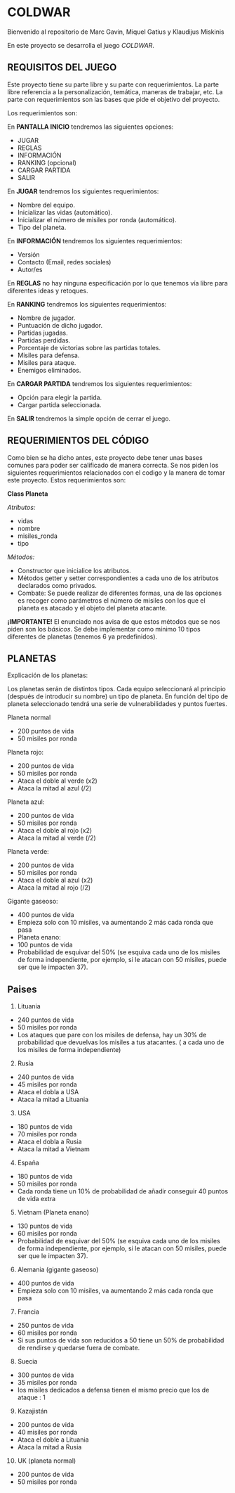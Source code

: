 # COLDWAR 

Bienvenido al repositorio de Marc Gavin, Miquel Gatius y Klaudijus Miskinis

En este proyecto se desarrolla el juego *COLDWAR*.

## REQUISITOS DEL JUEGO

Este proyecto tiene su parte libre y su parte con requerimientos.
La parte libre referencia a la personalización, temática, maneras de trabajar, etc.
La parte con requerimientos son las bases que pide el objetivo del proyecto.

Los requerimientos son:

En **PANTALLA INICIO** tendremos las siguientes opciones:
   - JUGAR
   - REGLAS 
   - INFORMACIÓN
   - RANKING (opcional)
   - CARGAR PARTIDA
   - SALIR
   
 En **JUGAR** tendremos los siguientes requerimientos:
  - Nombre del equipo.
  - Inicializar las vidas (automático).
  - Inicializar el número de misiles por ronda (automático).
  - Tipo del planeta.
  
 En **INFORMACIÓN** tendremos los siguientes requerimientos:
   - Versión
   - Contacto (Email, redes sociales)
   - Autor/es
 
 En **REGLAS** no hay ninguna especificación por lo que tenemos vía libre para diferentes ideas y retoques.
 
 En **RANKING** tendremos los siguientes requerimientos:
 - Nombre de jugador.
 - Puntuación de dicho jugador.
 - Partidas jugadas.
 - Partidas perdidas.
 - Porcentaje de victorias sobre las partidas totales.
 - Misiles para defensa.
 - Misiles para ataque.
 - Enemigos eliminados.

En **CARGAR PARTIDA** tendremos los siguientes requerimientos:
- Opción para elegir la partida.
- Cargar partida seleccionada.

En **SALIR** tendremos la simple opción de cerrar el juego.
  
  ## REQUERIMIENTOS DEL CÓDIGO
  
  Como bien se ha dicho antes, este proyecto debe tener unas bases comunes para poder ser calificado de manera correcta.
  Se nos piden los siguientes requerimientos relacionados con el codigo y la manera de tomar este proyecto. 
  Estos requerimientos son:
  
   **Class Planeta**
   
   *Atributos:*
   - vidas
   - nombre
   - misiles_ronda 
   - tipo
 
*Métodos:* 
   - Constructor que inicialice los atributos.
   - Métodos getter y setter correspondientes a cada uno de los atributos declarados como privados.
   - Combate: Se puede realizar de diferentes formas, una de las opciones es recoger como parámetros el número de misiles con los que el planeta es atacado y el objeto del planeta atacante.

**¡IMPORTANTE!**
El enunciado nos avisa de que estos métodos que se nos piden son los *básicos*.
Se debe implementar como mínimo 10 tipos diferentes de planetas (tenemos 6 ya predefinidos).

## PLANETAS

Explicación de los planetas:

Los planetas serán de distintos tipos.
Cada equipo seleccionará al principio (después de introducir su nombre) un tipo de planeta. 
En función del tipo de planeta seleccionado tendrá una serie de vulnerabilidades y puntos fuertes.

Planeta normal
- 200 puntos de vida
- 50 misiles por ronda

Planeta rojo:
- 200 puntos de vida
- 50 misiles por ronda
- Ataca el doble al verde (x2)
- Ataca la mitad al azul (/2)

Planeta azul:
- 200 puntos de vida
- 50 misiles por ronda
- Ataca el doble al rojo (x2)
- Ataca la mitad al verde (/2)

Planeta verde:
- 200 puntos de vida
- 50 misiles por ronda
- Ataca el doble al azul (x2)
- Ataca la mitad al rojo (/2)


Gigante gaseoso:
- 400 puntos de vida
- Empieza solo con 10 misiles, va aumentando 2 más cada ronda que pasa
- Planeta enano:
- 100 puntos de vida
- Probabilidad de esquivar del 50% (se esquiva cada uno de los misiles de forma
independiente, por ejemplo, si le atacan con 50 misiles, puede ser que le impacten
37).

## Paises

1. Lituania 
- 240 puntos de vida
- 50 misiles por ronda
- Los ataques que pare con los misiles de defensa, hay un 30% de probabilidad que devuelvas los misiles a tus atacantes.
( a cada uno de los misiles de forma independiente)
2. Rusia 
- 240 puntos de vida
- 45 misiles por ronda
- Ataca el dobla a USA
- Ataca la mitad a Lituania
3. USA
- 180 puntos de vida
- 70 misiles por ronda
- Ataca el dobla a Rusia
- Ataca la mitad a Vietnam
4. España
- 180 puntos de vida
- 50 misiles por ronda
- Cada ronda tiene un 10% de probabilidad de añadir conseguir 40 puntos de vida extra
5. Vietnam (Planeta enano)
- 130 puntos de vida
- 60 misiles por ronda
- Probabilidad de esquivar del 50% (se esquiva cada uno de los misiles de forma
independiente, por ejemplo, si le atacan con 50 misiles, puede ser que le impacten
37).
6. Alemania (gigante gaseoso)
- 400 puntos de vida
- Empieza solo con 10 misiles, va aumentando 2 más cada ronda que pasa
7. Francia 
- 250 puntos de vida
- 60 misiles por ronda
- Si sus puntos de vida son reducidos a 50 tiene un 50% de probabilidad de rendirse y quedarse fuera de combate.
8. Suecia
- 300 puntos de vida
- 35 misiles por ronda
- los misiles dedicados a defensa tienen el mismo precio que los de ataque : 1
9. Kazajistán
- 200 puntos de vida
- 40 misiles por ronda
- Ataca el doble a Lituania
- Ataca la mitad a Rusia
10. UK (planeta normal)
- 200 puntos de vida
- 50 misiles por ronda




